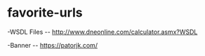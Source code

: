 # favorite-urls
-WSDL Files
-- http://www.dneonline.com/calculator.asmx?WSDL

-Banner
-- https://patorjk.com/

